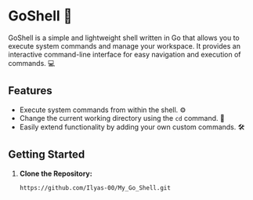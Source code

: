 # GoShell 🚀

GoShell is a simple and lightweight shell written in Go that allows you to execute system commands and manage your workspace. It provides an interactive command-line interface for easy navigation and execution of commands. 💻

## Features

- Execute system commands from within the shell. ⚙️
- Change the current working directory using the `cd` command. 📂
- Easily extend functionality by adding your own custom commands. 🛠️

## Getting Started

1. **Clone the Repository:**

   ```bash
   https://github.com/Ilyas-00/My_Go_Shell.git
